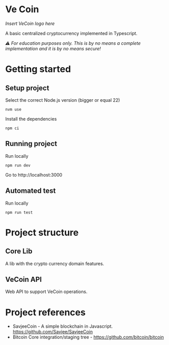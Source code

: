 # Ve Coin

_Insert VeCoin logo here_

A basic centralized cryptocurrency implemented in Typescript.

_⚠️ For education purposes only. This is by no means a complete implementation and it is by no means secure!_

# Getting started

## Setup project

Select the correct Node.js version (bigger or equal 22)

`nvm use`

Install the dependencies

`npm ci`

## Running project

Run locally

`npm run dev`

Go to http://localhost:3000

## Automated test

Run locally

`npm run test`

# Project structure

## Core Lib

A lib with the crypto currency domain features.

## VeCoin API

Web API to support VeCoin operations.

# Project references

- SavjeeCoin - A simple blockchain in Javascript. https://github.com/Savjee/SavjeeCoin
- Bitcoin Core integration/staging tree - https://github.com/bitcoin/bitcoin

